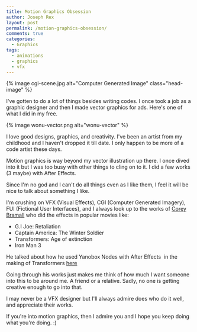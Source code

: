 ```yaml
---
title: Motion Graphics Obsession
author: Joseph Rex
layout: post
permalink: /motion-graphics-obsession/
comments: true
categories:
  - Graphics
tags:
  - animations
  - graphics
  - vfx
---
```

{% image cgi-scene.jpg alt="Computer Generated Image" class="head-image" %}

I've gotten to do a lot of things besides writing codes. I once took a job as a graphic designer and then I made vector graphics for ads. Here's one of what I did in my free.

{% image wonu-vector.png alt="wonu-vector" %}

I love good designs, graphics, and creativity. I've been an artist from my childhood and I haven't dropped it till date. I only happen to be more of a code artist these days.
<!--more-->

Motion graphics is way beyond my vector illustration up there. I once dived into it but I was too busy with other things to cling on to it. I did a few works (3 maybe) with After Effects.

Since I'm no god and I can't do all things even as I like them, I feel it will be nice to talk about something I like.

I'm crushing on VFX (Visual Effects), CGI (Computer Generated Imagery), FUI (Fictional User Interfaces), and I always look up to the works of <a href="http://deccadigital.com/about/" target="_blank">Corey Bramall</a> who did the effects in popular movies like:

  * G.I Joe: Retaliation
  * Captain America: The Winter Soldier
  * Transformers: Age of extinction
  * Iron Man 3

He talked about how he used Yanobox Nodes with After Effects  in the making of Transformers <a href="http://fxfactory.com/blog/after-effects/nodes-used-in-transformers-age-of-extinction/" target="_blank">here</a>

Going through his works just makes me think of how much I want someone into this to be around me. A friend or a relative. Sadly, no one is getting creative enough to go into that.

I may never be a VFX designer but I'll always admire does who do it well, and appreciate their works.

If you're into motion graphics, then I admire you and I hope you keep doing what you're doing. :)
